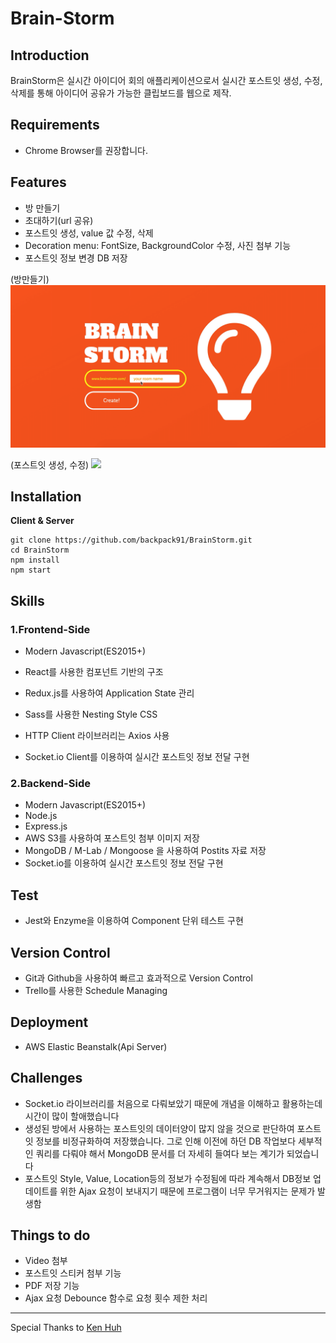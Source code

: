 # Brain-Storm

## Introduction

BrainStorm은 실시간 아이디어 회의 애플리케이션으로서 실시간 포스트잇 생성, 수정, 삭제를 통해 아이디어 공유가 가능한 클립보드를 웹으로 제작.



## **Requirements**

- Chrome Browser를 권장합니다.



## **Features**

- 방 만들기
- 초대하기(url 공유)
- 포스트잇 생성, value 값 수정, 삭제
- Decoration menu: FontSize, BackgroundColor 수정, 사진 첨부 기능
- 포스트잇 정보 변경 DB 저장

(방만들기)
![](gif/BrainStorm_room-creation.gif)

(포스트잇 생성, 수정)
![](gif/BrainStorm_test-play.gif)

## **Installation**

**Client & Server**

```
git clone https://github.com/backpack91/BrainStorm.git
cd BrainStorm
npm install
npm start
```



## **Skills**

### **1.Frontend-Side**

- Modern Javascript(ES2015+)

- React를 사용한 컴포넌트 기반의 구조

- Redux.js를 사용하여 Application State 관리

- Sass를 사용한 Nesting Style CSS

- HTTP Client 라이브러리는 Axios 사용

- Socket.io Client를 이용하여 실시간 포스트잇 정보 전달 구현

### **2.Backend-Side**

- Modern Javascript(ES2015+)
- Node.js
- Express.js
- AWS S3를 사용하여 포스트잇 첨부 이미지 저장
- MongoDB / M-Lab / Mongoose 을 사용하여 Postits 자료 저장
- Socket.io를 이용하여 실시간 포스트잇 정보 전달 구현



## **Test**

- Jest와 Enzyme을 이용하여 Component 단위 테스트 구현



## **Version Control**

- Git과 Github을 사용하여 빠르고 효과적으로 Version Control
- Trello를 사용한 Schedule Managing



## **Deployment**

- AWS Elastic Beanstalk(Api Server)



## **Challenges**

- Socket.io 라이브러리를 처음으로 다뤄보았기 때문에 개념을 이해하고 활용하는데 시간이 많이 할애했습니다
- 생성된 방에서 사용하는 포스트잇의 데이터양이 많지 않을 것으로 판단하여 포스트잇 정보를 비정규화하여 저장했습니다. 그로 인해 이전에 하던 DB 작업보다 세부적인 쿼리를 다뤄야 해서 MongoDB 문서를 더 자세히 들여다 보는 계기가 되었습니다
- 포스트잇 Style, Value, Location등의 정보가 수정됨에 따라 계속해서 DB정보 업데이트를 위한 Ajax 요청이 보내지기 때문에 프로그램이 너무 무거워지는 문제가 발생함



## **Things to do**

- Video 첨부
- 포스트잇 스티커 첨부 기능
- PDF 저장 기능
- Ajax 요청 Debounce 함수로 요청 횟수 제한 처리



------

Special Thanks to [Ken Huh](https://github.com/ken123777 "ken huh")
